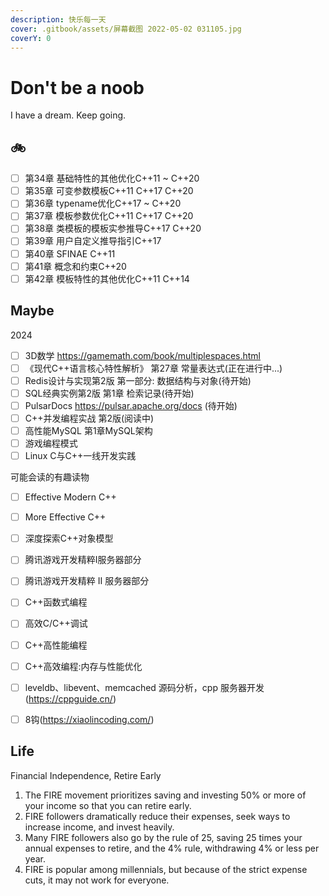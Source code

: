 ```yaml
---
description: 快乐每一天
cover: .gitbook/assets/屏幕截图 2022-05-02 031105.jpg
coverY: 0
---
```


# Don't be a noob

I have a dream. Keep going.

## 🚲

* [ ] 第34章 基础特性的其他优化C++11 ~ C++20
* [ ] 第35章 可变参数模板C++11 C++17 C++20
* [ ] 第36章 typename优化C++17 ~ C++20
* [ ] 第37章 模板参数优化C++11 C++17 C++20
* [ ] 第38章 类模板的模板实参推导C++17 C++20
* [ ] 第39章 用户自定义推导指引C++17
* [ ] 第40章 SFINAE C++11
* [ ] 第41章 概念和约束C++20
* [ ] 第42章 模板特性的其他优化C++11 C++14

## Maybe

2024

* [ ] 3D数学 <https://gamemath.com/book/multiplespaces.html>  
* [ ] 《现代C++语言核心特性解析》 第27章 常量表达式(正在进行中...)
* [ ] Redis设计与实现第2版 第一部分: 数据结构与对象(待开始)
* [ ] SQL经典实例第2版 第1章 检索记录(待开始)
* [ ] PulsarDocs <https://pulsar.apache.org/docs> (待开始)
* [ ] C++并发编程实战 第2版(阅读中)
* [ ] 高性能MySQL 第1章MySQL架构
* [ ] 游戏编程模式
* [ ] Linux C与C++一线开发实践

可能会读的有趣读物

* [ ] Effective Modern C++
* [ ] More Effective C++
* [ ] 深度探索C++对象模型
* [ ] 腾讯游戏开发精粹Ⅰ服务器部分
* [ ] 腾讯游戏开发精粹 Ⅱ 服务器部分
* [ ] C++函数式编程
* [ ] 高效C/C++调试
* [ ] C++高性能编程
* [ ] C++高效编程:内存与性能优化

* [ ] leveldb、libevent、memcached 源码分析，cpp 服务器开发(https://cppguide.cn/)
* [ ] 8钩(https://xiaolincoding.com/)

## Life

Financial Independence, Retire Early

1. The FIRE movement prioritizes saving and investing 50% or more of your income so that you can retire early.
2. FIRE followers dramatically reduce their expenses, seek ways to increase income, and invest heavily.
3. Many FIRE followers also go by the rule of 25, saving 25 times your annual expenses to retire, and the 4% rule, withdrawing 4% or less per year.
4. FIRE is popular among millennials, but because of the strict expense cuts, it may not work for everyone.
